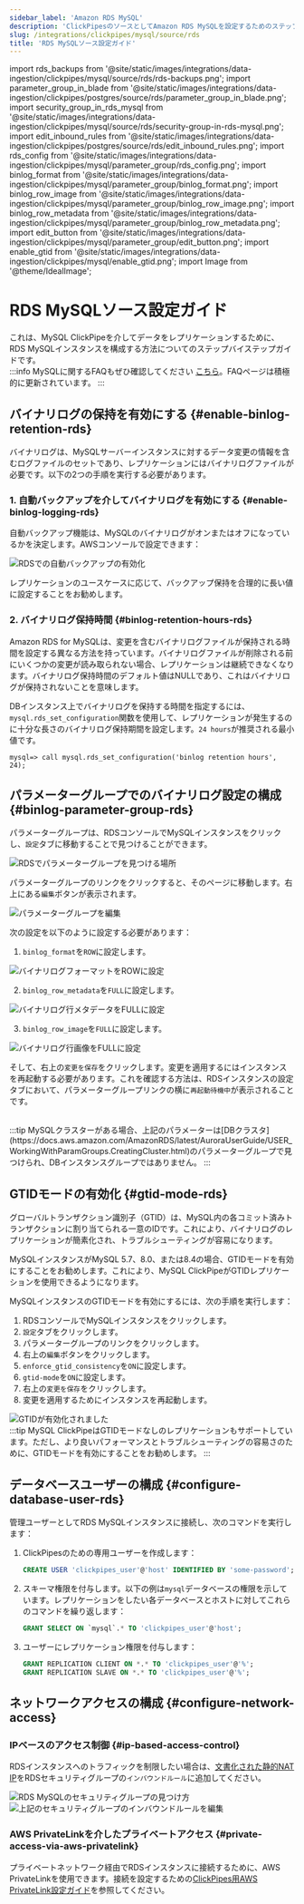 ```yaml
---
sidebar_label: 'Amazon RDS MySQL'
description: 'ClickPipesのソースとしてAmazon RDS MySQLを設定するためのステップバイステップガイド'
slug: /integrations/clickpipes/mysql/source/rds
title: 'RDS MySQLソース設定ガイド'
---
```


import rds_backups from '@site/static/images/integrations/data-ingestion/clickpipes/mysql/source/rds/rds-backups.png';
import parameter_group_in_blade from '@site/static/images/integrations/data-ingestion/clickpipes/postgres/source/rds/parameter_group_in_blade.png';
import security_group_in_rds_mysql from '@site/static/images/integrations/data-ingestion/clickpipes/mysql/source/rds/security-group-in-rds-mysql.png';
import edit_inbound_rules from '@site/static/images/integrations/data-ingestion/clickpipes/postgres/source/rds/edit_inbound_rules.png';
import rds_config from '@site/static/images/integrations/data-ingestion/clickpipes/mysql/parameter_group/rds_config.png';
import binlog_format from '@site/static/images/integrations/data-ingestion/clickpipes/mysql/parameter_group/binlog_format.png';
import binlog_row_image from '@site/static/images/integrations/data-ingestion/clickpipes/mysql/parameter_group/binlog_row_image.png';
import binlog_row_metadata from '@site/static/images/integrations/data-ingestion/clickpipes/mysql/parameter_group/binlog_row_metadata.png';
import edit_button from '@site/static/images/integrations/data-ingestion/clickpipes/mysql/parameter_group/edit_button.png';
import enable_gtid from '@site/static/images/integrations/data-ingestion/clickpipes/mysql/enable_gtid.png';
import Image from '@theme/IdealImage';


# RDS MySQLソース設定ガイド

これは、MySQL ClickPipeを介してデータをレプリケーションするために、RDS MySQLインスタンスを構成する方法についてのステップバイステップガイドです。
<br/>
:::info
MySQLに関するFAQもぜひ確認してください [こちら](/integrations/data-ingestion/clickpipes/mysql/faq.md)。FAQページは積極的に更新されています。
:::

## バイナリログの保持を有効にする {#enable-binlog-retention-rds}
バイナリログは、MySQLサーバーインスタンスに対するデータ変更の情報を含むログファイルのセットであり、レプリケーションにはバイナリログファイルが必要です。以下の2つの手順を実行する必要があります。

### 1. 自動バックアップを介してバイナリログを有効にする {#enable-binlog-logging-rds}
自動バックアップ機能は、MySQLのバイナリログがオンまたはオフになっているかを決定します。AWSコンソールで設定できます：

<Image img={rds_backups} alt="RDSでの自動バックアップの有効化" size="lg" border/>

レプリケーションのユースケースに応じて、バックアップ保持を合理的に長い値に設定することをお勧めします。

### 2. バイナリログ保持時間 {#binlog-retention-hours-rds}
Amazon RDS for MySQLは、変更を含むバイナリログファイルが保持される時間を設定する異なる方法を持っています。バイナリログファイルが削除される前にいくつかの変更が読み取られない場合、レプリケーションは継続できなくなります。バイナリログ保持時間のデフォルト値はNULLであり、これはバイナリログが保持されないことを意味します。

DBインスタンス上でバイナリログを保持する時間を指定するには、`mysql.rds_set_configuration`関数を使用して、レプリケーションが発生するのに十分な長さのバイナリログ保持期間を設定します。`24 hours`が推奨される最小値です。

```text
mysql=> call mysql.rds_set_configuration('binlog retention hours', 24);
```

## パラメーターグループでのバイナリログ設定の構成 {#binlog-parameter-group-rds}

パラメーターグループは、RDSコンソールでMySQLインスタンスをクリックし、`設定`タブに移動することで見つけることができます。

<Image img={rds_config} alt="RDSでパラメーターグループを見つける場所" size="lg" border/>

パラメーターグループのリンクをクリックすると、そのページに移動します。右上にある`編集`ボタンが表示されます。

<Image img={edit_button} alt="パラメーターグループを編集" size="lg" border/>

次の設定を以下のように設定する必要があります：

1. `binlog_format`を`ROW`に設定します。

<Image img={binlog_format} alt="バイナリログフォーマットをROWに設定" size="lg" border/>

2. `binlog_row_metadata`を`FULL`に設定します。

<Image img={binlog_row_metadata} alt="バイナリログ行メタデータをFULLに設定" size="lg" border/>

3. `binlog_row_image`を`FULL`に設定します。

<Image img={binlog_row_image} alt="バイナリログ行画像をFULLに設定" size="lg" border/>

そして、右上の`変更を保存`をクリックします。変更を適用するにはインスタンスを再起動する必要があります。これを確認する方法は、RDSインスタンスの設定タブにおいて、パラメーターグループリンクの横に`再起動待機中`が表示されることです。

<br/>
:::tip
MySQLクラスターがある場合、上記のパラメーターは[DBクラスタ](https://docs.aws.amazon.com/AmazonRDS/latest/AuroraUserGuide/USER_WorkingWithParamGroups.CreatingCluster.html)のパラメーターグループで見つけられ、DBインスタンスグループではありません。
:::

## GTIDモードの有効化 {#gtid-mode-rds}
グローバルトランザクション識別子（GTID）は、MySQL内の各コミット済みトランザクションに割り当てられる一意のIDです。これにより、バイナリログのレプリケーションが簡素化され、トラブルシューティングが容易になります。

MySQLインスタンスがMySQL 5.7、8.0、または8.4の場合、GTIDモードを有効にすることをお勧めします。これにより、MySQL ClickPipeがGTIDレプリケーションを使用できるようになります。

MySQLインスタンスのGTIDモードを有効にするには、次の手順を実行します：
1. RDSコンソールでMySQLインスタンスをクリックします。
2. `設定`タブをクリックします。
3. パラメーターグループのリンクをクリックします。
4. 右上の`編集`ボタンをクリックします。
5. `enforce_gtid_consistency`を`ON`に設定します。
6. `gtid-mode`を`ON`に設定します。
7. 右上の`変更を保存`をクリックします。
8. 変更を適用するためにインスタンスを再起動します。

<Image img={enable_gtid} alt="GTIDが有効化されました" size="lg" border/>

<br/>
:::tip
MySQL ClickPipeはGTIDモードなしのレプリケーションもサポートしています。ただし、より良いパフォーマンスとトラブルシューティングの容易さのために、GTIDモードを有効にすることをお勧めします。
:::


## データベースユーザーの構成 {#configure-database-user-rds}

管理ユーザーとしてRDS MySQLインスタンスに接続し、次のコマンドを実行します：

1. ClickPipesのための専用ユーザーを作成します：

    ```sql
    CREATE USER 'clickpipes_user'@'host' IDENTIFIED BY 'some-password';
    ```

2. スキーマ権限を付与します。以下の例は`mysql`データベースの権限を示しています。レプリケーションをしたい各データベースとホストに対してこれらのコマンドを繰り返します：

    ```sql
    GRANT SELECT ON `mysql`.* TO 'clickpipes_user'@'host';
    ```

3. ユーザーにレプリケーション権限を付与します：

    ```sql
    GRANT REPLICATION CLIENT ON *.* TO 'clickpipes_user'@'%';
    GRANT REPLICATION SLAVE ON *.* TO 'clickpipes_user'@'%';
    ```

## ネットワークアクセスの構成 {#configure-network-access}

### IPベースのアクセス制御 {#ip-based-access-control}

RDSインスタンスへのトラフィックを制限したい場合は、[文書化された静的NAT IP](../../index.md#list-of-static-ips)をRDSセキュリティグループの`インバウンドルール`に追加してください。

<Image img={security_group_in_rds_mysql} alt="RDS MySQLのセキュリティグループの見つけ方" size="lg" border/>

<Image img={edit_inbound_rules} alt="上記のセキュリティグループのインバウンドルールを編集" size="lg" border/>

### AWS PrivateLinkを介したプライベートアクセス {#private-access-via-aws-privatelink}

プライベートネットワーク経由でRDSインスタンスに接続するために、AWS PrivateLinkを使用できます。接続を設定するための[ClickPipes用AWS PrivateLink設定ガイド](/knowledgebase/aws-privatelink-setup-for-clickpipes)を参照してください。
